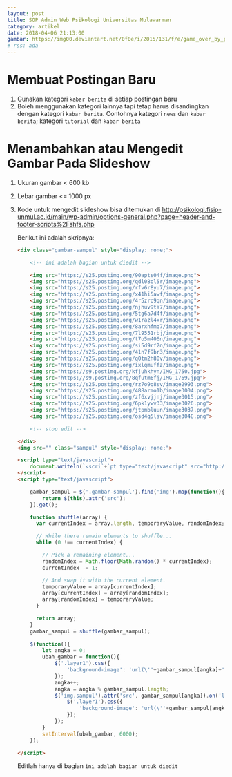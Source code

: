 ```yaml
---
layout: post
title: SOP Admin Web Psikologi Universitas Mulawarman
category: artikel
date: 2018-04-06 21:13:00
gambar: https://img00.deviantart.net/0f0e/i/2015/131/f/e/game_over_by_panchusfenix-d8t17go.jpg
# rss: ada
---
```


# Membuat Postingan Baru

1. Gunakan kategori `kabar berita` di setiap postingan baru
2. Boleh menggunakan kategori lainnya tapi tetap harus disandingkan dengan kategori `kabar berita`. Contohnya kategori `news` dan `kabar berita`; kategori `tutorial` dan `kabar berita`

# Menambahkan atau Mengedit Gambar Pada Slideshow

1. Ukuran gambar < 600 kb
2. Lebar gambar <= 1000 px
3. Kode untuk mengedit slideshow bisa ditemukan di <http://psikologi.fisip-unmul.ac.id/main/wp-admin/options-general.php?page=header-and-footer-scripts%2Fshfs.php>

	Berikut ini adalah skripnya:

	```html
	<div class="gambar-sampul" style="display: none;">

		<!-- ini adalah bagian untuk diedit -->

		<img src="https://s25.postimg.org/90apts04f/image.png">
		<img src="https://s25.postimg.org/qdl08ol5r/image.png">
		<img src="https://s25.postimg.org/rfv6r8yu7/image.png">
		<img src="https://s25.postimg.org/x41hi5awf/image.png">
		<img src="https://s25.postimg.org/4r5zro9qn/image.png">
		<img src="https://s25.postimg.org/njhuv9ta7/image.png">
		<img src="https://s25.postimg.org/5tg6a7d4f/image.png">
		<img src="https://s25.postimg.org/w1razl4xr/image.png">
		<img src="https://s25.postimg.org/8arxhfmq7/image.png">
		<img src="https://s25.postimg.org/7l9551rbj/image.png">
		<img src="https://s25.postimg.org/t7o5m406n/image.png">
		<img src="https://s25.postimg.org/si5d9rf2n/image.png">
		<img src="https://s25.postimg.org/41n7f9br3/image.png">
		<img src="https://s25.postimg.org/q0tm2h80v/image.png">
		<img src="https://s25.postimg.org/ixlqmuffz/image.png">
		<img src="https://s9.postimg.org/kfjuhkhyn/IMG_1750.jpg">
		<img src="https://s9.postimg.org/8qfutm6fj/IMG_1769.jpg">
		<img src="https://s25.postimg.org/rz7o9q8sv/image2993.png">
		<img src="https://s25.postimg.org/488armo1b/image3004.png">
		<img src="https://s25.postimg.org/zf6xvjjnj/image3015.png">
		<img src="https://s25.postimg.org/6pk1ywv33/image3026.png">
		<img src="https://s25.postimg.org/jtpmbluun/image3037.png">
		<img src="https://s25.postimg.org/osd4q5lsv/image3048.png">

		<!-- stop edit -->

	</div>
	<img src="" class="sampul" style="display: none;">

	<script type="text/javascript">
		document.writeln(`<scri`+`pt type="text/javascript" src="http://muhammadzaini.com/bin-bin/jquery/jquery.min.js?${Math.random()}"></scri`+`pt>`);
	</script>
	<script type="text/javascript">

		gambar_sampul = $('.gambar-sampul').find('img').map(function(){
			return $(this).attr('src');
		}).get();

		function shuffle(array) {
		  var currentIndex = array.length, temporaryValue, randomIndex;

		  // While there remain elements to shuffle...
		  while (0 !== currentIndex) {

		    // Pick a remaining element...
		    randomIndex = Math.floor(Math.random() * currentIndex);
		    currentIndex -= 1;

		    // And swap it with the current element.
		    temporaryValue = array[currentIndex];
		    array[currentIndex] = array[randomIndex];
		    array[randomIndex] = temporaryValue;
		  }

		  return array;
		}
		gambar_sampul = shuffle(gambar_sampul);
		
		$(function(){
			let angka = 0;
			ubah_gambar = function(){
				$('.layer1').css({
					'background-image': 'url(\''+gambar_sampul[angka]+'\')'
				});
				angka++;
				angka = angka % gambar_sampul.length;
				$('img.sampul').attr('src', gambar_sampul[angka]).on('load', function(){
					$('.layer1').css({
						'background-image': 'url(\''+gambar_sampul[angka]+'\')'
					});
				});
			}
			setInterval(ubah_gambar, 6000);
		});

	</script>
	```

	Editlah hanya di bagian `ini adalah bagian untuk diedit`